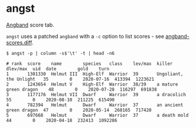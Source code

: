 # angst

[Angband](https://rephial.org/) score tab.

`angst` uses a patched `angband` with a `-c` option to list scores - see [angband-scores.diff](https://github.com/mtklr/angst/blob/master/angband-scores.diff).

```
$ angst -p | column -s$'\t' -t | head -n6

# rank  score    name        species   class    lev/max  killer                   dlev/max  uid  date        gold    turn
1       1301330  Helmut III  High-Elf  Warrior  39       Ungoliant, the Unlight   35        0    2020-07-16  413394  1223621
2       1243654  Helmut V    High-Elf  Warrior  38/39    a mature green dragon    48        0    2020-07-28  116297  691838
3       1177176  Helmut VII  Dwarf     Warrior  39       a dracolich              55        0    2020-08-10  211225  615490
4       782394   Helmut      Dwarf     Warrior  37       an ancient green dragon  47        0    2020-05-14  268165  717420
5       697668   Helmut      Dwarf     Warrior  37       a death mold             44        0    2020-04-18  232413  1092286

```
